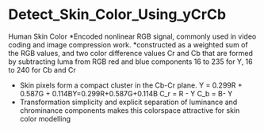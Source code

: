 # Detect_Skin_Color_Using_yCrCb
Human Skin Color
 *Encoded nonlinear RGB signal, commonly used in video coding and image compression work.
 *constructed as a weighted sum of the RGB values, and two color difference values Cr and Cb that are formed by subtracting luma from RGB red and blue components
16 to 235 for Y, 16 to 240 for Cb and Cr
* Skin pixels form a compact cluster in the Cb-Cr plane.
        Y = 0.299R + 0.587G + 0.114BY=0.299R+0.587G+0.114B
          C_r = R - Y
          C_b = B- Y
 * Transformation simplicity and explicit separation of luminance and chrominance components makes this colorspace attractive for skin color modelling
